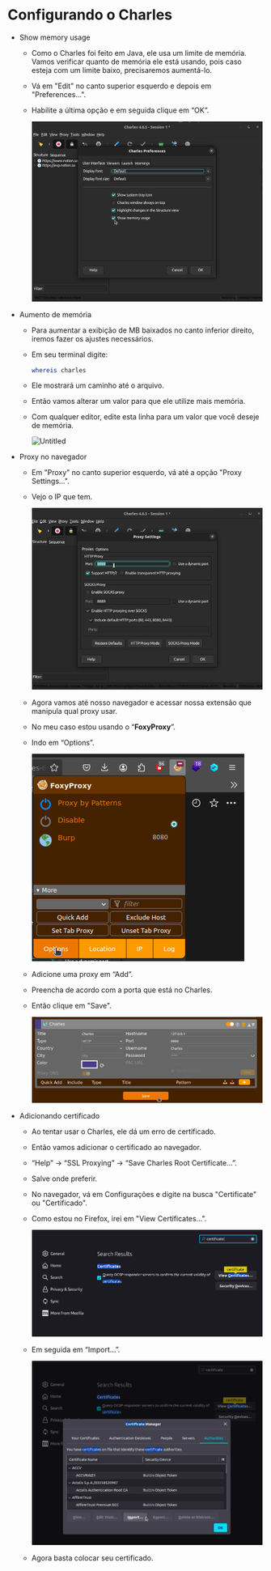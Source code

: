 # Configurando o Charles

- Show memory usage
    - Como o Charles foi feito em Java, ele usa um limite de memória. Vamos verificar quanto de memória ele está usando, pois caso esteja com um limite baixo, precisaremos aumentá-lo.
    - Vá em "Edit" no canto superior esquerdo e depois em "Preferences...".
    - Habilite a última opção e em seguida clique em “OK”.
        
        ![Untitled](Configurando%20o%20Charles/Untitled.png)
        
- Aumento de memória
    - Para aumentar a exibição de MB baixados no canto inferior direito, iremos fazer os ajustes necessários.
    - Em seu terminal digite:
        
        ```bash
        whereis charles
        ```
        
    - Ele mostrará um caminho até o arquivo.
    - Então vamos alterar um valor para que ele utilize mais memória.
    - Com qualquer editor, edite esta linha para um valor que você deseje de memória.
        
        ![Untitled](Configurando%20o%20Charles8/Untitled%201.png)
        
- Proxy no navegador
    - Em "Proxy" no canto superior esquerdo, vá até a opção "Proxy Settings...".
    - Vejo o IP que tem.
        
        ![Untitled](Configurando%20o%20Charles/Untitled%202.png)
        
    - Agora vamos até nosso navegador e acessar nossa extensão que manipula qual proxy usar.
    - No meu caso estou usando o “**FoxyProxy**”.
    - Indo em “Options”.
        
        ![Untitled](Configurando%20o%20Charles/Untitled%203.png)
        
    - Adicione uma proxy em “Add”.
    - Preencha de acordo com a porta que está no Charles.
    - Então clique em "Save".
        
        ![Untitled](Configurando%20o%20Charles/Untitled%204.png)
        
    
- Adicionando certificado
    - Ao tentar usar o Charles, ele dá um erro de certificado.
    - Então vamos adicionar o certificado ao navegador.
    - “Help” → “SSL Proxying” → “Save Charles Root Certificate…”.
    - Salve onde preferir.
    - No navegador, vá em Configurações e digite na busca "Certificate" ou "Certificado".
    - Como estou no Firefox, irei em "View Certificates...".
        
        ![Untitled](Configurando%20o%20Charles/Untitled%205.png)
        
    - Em seguida em “Import…”.
        
        ![Untitled](Configurando%20o%20Charles/Untitled%206.png)
        
    - Agora basta colocar seu certificado.

